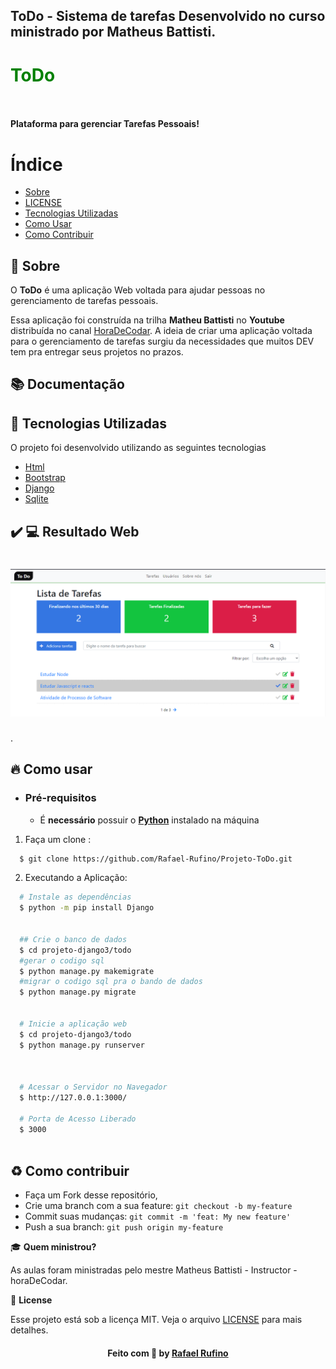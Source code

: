 ##  ToDo - Sistema de tarefas Desenvolvido no curso ministrado por Matheus Battisti.


<h3 align="center">
    <h1 style = "color: green"; >ToDo</h1>
    <br><br>
    <b> Plataforma para gerenciar Tarefas Pessoais!</b>  
    <br>
</h3>



# Índice

- [Sobre](#sobre)
- [LICENSE](#license)
- [Tecnologias Utilizadas](#tecnologias-utilizadas)
- [Como Usar](#como-usar)
- [Como Contribuir](#como-contribuir)

<a id="sobre"></a>


## :bookmark: Sobre

	
O <strong>ToDo</strong> é uma aplicação Web voltada para ajudar pessoas no gerenciamento de tarefas pessoais.

Essa aplicação foi construída na trilha <strong>Matheu Battisti</strong> no <strong>Youtube</strong> distribuída no canal [HoraDeCodar](https://www.youtube.com/watch?v=93sDfZn89nM&list=PLnDvRpP8BnewqnMzRnBT5LeTpld5bMvsj&index=20&ab_channel=MatheusBattisti-HoradeCodar). A ideia de criar uma aplicação voltada para o gerenciamento de tarefas surgiu da necessidades que muitos DEV tem pra entregar seus projetos no prazos.
<a id="documentacao"></a>

## :books: Documentação




<a id="tecnologias-utilizadas"></a>

## :rocket: Tecnologias Utilizadas

O projeto foi desenvolvido utilizando as seguintes tecnologias

- [Html](https://developer.mozilla.org/pt-BR/docs/Aprender/HTML/Introducao_ao_HTML)
- [Bootstrap](https://getbootstrap.com/docs/5.0/getting-started/introduction/)
- [Django](https://docs.djangoproject.com/en/3.1/)
- [Sqlite](https://sqlite.org/docs.html)



## :heavy_check_mark: :computer: Resultado Web

<h1 align="center">
    <img alt="Web Home" src="./.github/ToDo.png" width="600px">
</h1>

<a id="como-usar"></a>.

## :fire: Como usar

- ### **Pré-requisitos**

  - É **necessário** possuir o **[Python](https://www.python.org/)** instalado na máquina

  

1. Faça um clone :

```sh
  $ git clone https://github.com/Rafael-Rufino/Projeto-ToDo.git

```

2. Executando a Aplicação:

```sh
  # Instale as dependências
  $ python -m pip install Django


  ## Crie o banco de dados
  $ cd projeto-django3/todo
  #gerar o codigo sql
  $ python manage.py makemigrate
  #migrar o codigo sql pra o bando de dados 
  $ python manage.py migrate


  # Inicie a aplicação web
  $ cd projeto-django3/todo
  $ python manage.py runserver


  
  # Acessar o Servidor no Navegador
  $ http://127.0.0.1:3000/
 
  # Porta de Acesso Liberado
  $ 3000



```


## :recycle: Como contribuir

- Faça um Fork desse repositório,
- Crie uma branch com a sua feature: `git checkout -b my-feature`
- Commit suas mudanças: `git commit -m 'feat: My new feature'`
- Push a sua branch: `git push origin my-feature`


🎓 **Quem ministrou?**

As aulas foram ministradas pelo mestre Matheus Battisti - Instructor - horaDeCodar.

📝 **License**

Esse projeto está sob a licença MIT. Veja o arquivo [LICENSE](LICENSE.md) para mais detalhes.




<h4 align="center">
    Feito com 💜 by <a href="https://www.linkedin.com/in/rafael-r-dos-santos-b889311ba/" target="_blank">Rafael Rufino</a>
</h4>



